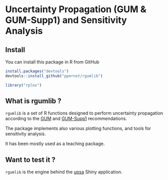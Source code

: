 Uncertainty Propagation (GUM & GUM-Supp1) and Sensitivity Analysis
==================


## Install

You can install this package in R from GitHub

```r
install.packages("devtools")
devtools::install_github("ppernot/rgumlib")
```

```r
library("rplos")
```

## What is rgumlib ?

`rgumlib` is a set of R functions designed to perform uncertainty propagation
according to the [GUM](http://www.bipm.org/utils/common/documents/jcgm/JCGM_100_2008_F.pdf) 
and [GUM-Supp1](http://www.bipm.org/utils/common/documents/jcgm/JCGM_101_2008_E.pdf) recommendations.

The package implements also various plotting functions, and tools for sensitivity analysis.

It has been mostly used as a teaching package.

## Want to test it ?

`rgumlib` is the engine behind the [upsa](https://upsa.shinyapps.io/DynamicUI/) Shiny application.


